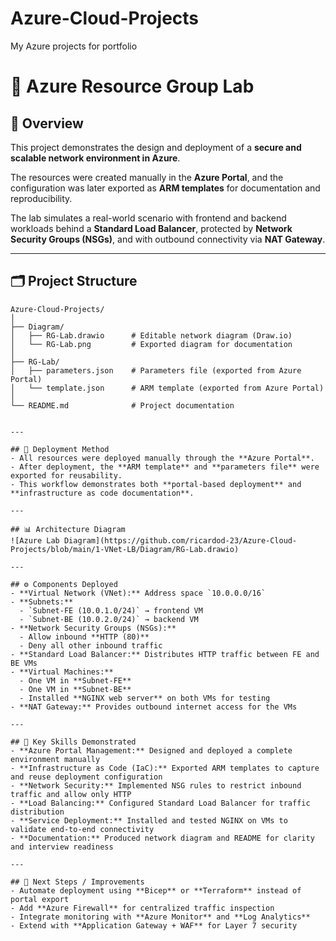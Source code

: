 # Azure-Cloud-Projects
My Azure projects for portfolio

# 📘 Azure Resource Group Lab

## 📌 Overview
This project demonstrates the design and deployment of a **secure and scalable network environment in Azure**.

The resources were created manually in the **Azure Portal**, and the configuration was later exported as **ARM templates** for documentation and reproducibility.

The lab simulates a real-world scenario with frontend and backend workloads behind a **Standard Load Balancer**, protected by **Network Security Groups (NSGs)**, and with outbound connectivity via **NAT Gateway**.

---

## 🗂 Project Structure
```plaintext
Azure-Cloud-Projects/
│
├── Diagram/
│   ├── RG-Lab.drawio      # Editable network diagram (Draw.io)
│   └── RG-Lab.png         # Exported diagram for documentation
│
├── RG-Lab/
│   ├── parameters.json    # Parameters file (exported from Azure Portal)
│   └── template.json      # ARM template (exported from Azure Portal)
│
└── README.md              # Project documentation


---

## 🔧 Deployment Method
- All resources were deployed manually through the **Azure Portal**.  
- After deployment, the **ARM template** and **parameters file** were exported for reusability.  
- This workflow demonstrates both **portal-based deployment** and **infrastructure as code documentation**.  

---

## 📊 Architecture Diagram
![Azure Lab Diagram](https://github.com/ricardod-23/Azure-Cloud-Projects/blob/main/1-VNet-LB/Diagram/RG-Lab.drawio)

---

## ⚙️ Components Deployed
- **Virtual Network (VNet):** Address space `10.0.0.0/16`  
- **Subnets:**  
  - `Subnet-FE (10.0.1.0/24)` → frontend VM  
  - `Subnet-BE (10.0.2.0/24)` → backend VM  
- **Network Security Groups (NSGs):**  
  - Allow inbound **HTTP (80)**  
  - Deny all other inbound traffic  
- **Standard Load Balancer:** Distributes HTTP traffic between FE and BE VMs  
- **Virtual Machines:**  
  - One VM in **Subnet-FE**  
  - One VM in **Subnet-BE**  
  - Installed **NGINX web server** on both VMs for testing  
- **NAT Gateway:** Provides outbound internet access for the VMs  

---

## 🎯 Key Skills Demonstrated
- **Azure Portal Management:** Designed and deployed a complete environment manually  
- **Infrastructure as Code (IaC):** Exported ARM templates to capture and reuse deployment configuration  
- **Network Security:** Implemented NSG rules to restrict inbound traffic and allow only HTTP  
- **Load Balancing:** Configured Standard Load Balancer for traffic distribution  
- **Service Deployment:** Installed and tested NGINX on VMs to validate end-to-end connectivity  
- **Documentation:** Produced network diagram and README for clarity and interview readiness  

---

## 🚀 Next Steps / Improvements
- Automate deployment using **Bicep** or **Terraform** instead of portal export  
- Add **Azure Firewall** for centralized traffic inspection  
- Integrate monitoring with **Azure Monitor** and **Log Analytics**  
- Extend with **Application Gateway + WAF** for Layer 7 security  
